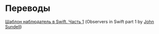 # Переводы

[Шаблон наблюдатель в Swift. Часть 1](Resources/OBSERVERS_1.md) (Observers in Swift part 1 by [John Sundell](https://github.com/JohnSundell))
